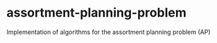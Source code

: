 # assortment-planning-problem
Implementation of algorithms for the assortment planning problem (AP)
